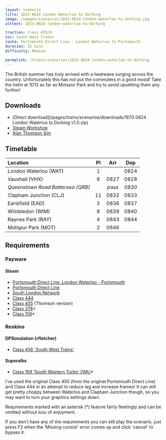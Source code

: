 ```yaml
---
layout: scenario
title: 1D13 0824 London Waterloo to Dorking
image: /images/scenarios/1D13-0824-london-waterloo-to-dorking.jpg
alttext: 1D13-0824-london-waterloo-to-dorking

traction: Class 455/8
toc: South West Trains
route: Portsmouth Direct Line - London Waterloo to Portsmouth
duration: 25 mins
difficulty: Medium

permalink: /trains/scenarios/1D13-0824-london-waterloo-to-dorking
---
```


The British summer has truly arrived with a heatwave surging across the country. Unfortunately this has not put the commuters in a good mood! Take the helm at 1D13 as far as Motspur Park and try to avoid upsetting them any further!

## Downloads
* [Direct download](/pages/trains/scenarios/downloads/1D13 0824 London Waterloo to Dorking v1.0.zip)
* [Steam Workshop](https://steamcommunity.com/sharedfiles/filedetails/?id=1459064187)
* [Alan Thomson Sim](https://alanthomsonsim.com/?download=1d13-0824-london-waterloo-to-dorking)

## Timetable

| Location                          |  Pl   |  Arr   |  Dep   |
| :-------------------------------- | :---: | :----: | :----: |
| London Waterloo (WAT)             |   1   |        |  0824  |
| Vauxhall (VHX)                    |   8   |  0827  |  0828  |
| *Queenstown Road Battersea (QRB)* |       | *pass* | *0830* |
| Clapham Junction (CLJ)            |  11   |  0832  |  0833  |
| Earlsfield (EAD)                  |   3   |  0836  |  0837  |
| Wimbledon (WIM)                   |   8   |  0839  |  0840  |
| Raynes Park (RAY)                 |   4   |  0843  |  0844  |
| Motspur Park (MOT)                |   2   |  0846  |        |

## Requirements

### Payware

#### Steam
* [Portsmouth Direct Line: London Waterloo - Portsmouth](https://store.steampowered.com/app/820203/Train_Simulator_Portsmouth_Direct_Line_London_Waterloo__Portsmouth_Route_AddOn/)
* [Portsmouth Direct Line](https://store.steampowered.com/app/65218/Train_Simulator_Portsmouth_Direct_Line_Route_AddOn/)
* [South London Network](https://store.steampowered.com/app/222638/Train_Simulator_South_London_Network_Route_AddOn/)
* [Class 444](https://store.steampowered.com/app/65253/Train_Simulator_South_West_Trains_Class_444_EMU_AddOn/)
* [Class 455](https://store.steampowered.com/app/65229/Train_Simulator_Class_455_EMU_AddOn/) (Thomson version)
* [Class 378](https://store.steampowered.com/app/258663/Train_Simulator_London_Overground_Class_378_Capitalstar_EMU_AddOn/)*
* [Class 159](https://store.steampowered.com/app/222633/Train_Simulator_Network_SouthEast_Class_159_DMU_AddOn/)*

### Reskins

#### DPSimulation (rfletcher)
* [Class 456 'South West Trains'](https://www.dpsimulation.org.uk/rf72reskins.html#RFEMU)

#### Superalbs
* [Class 159 'South Western Turbo' DMU](https://superalbs.weebly.com/class159southwesttrains.html)*

I’ve used the original Class 450 (from the original Portsmouth Direct Line) and Class 444 in an attempt to reduce lag and increase frames! It can still get pretty choppy between Waterloo and Clapham Junction though, so you may want to turn your graphics settings down.

Requirements marked with an asterisk (*) feature fairly fleetingly and can be omitted without loss of enjoyment. 

If you don't have any of the requirements you can still play the scenario, just press F2 when the 'Missing consist' error comes up and click 'cancel' to bypass it.